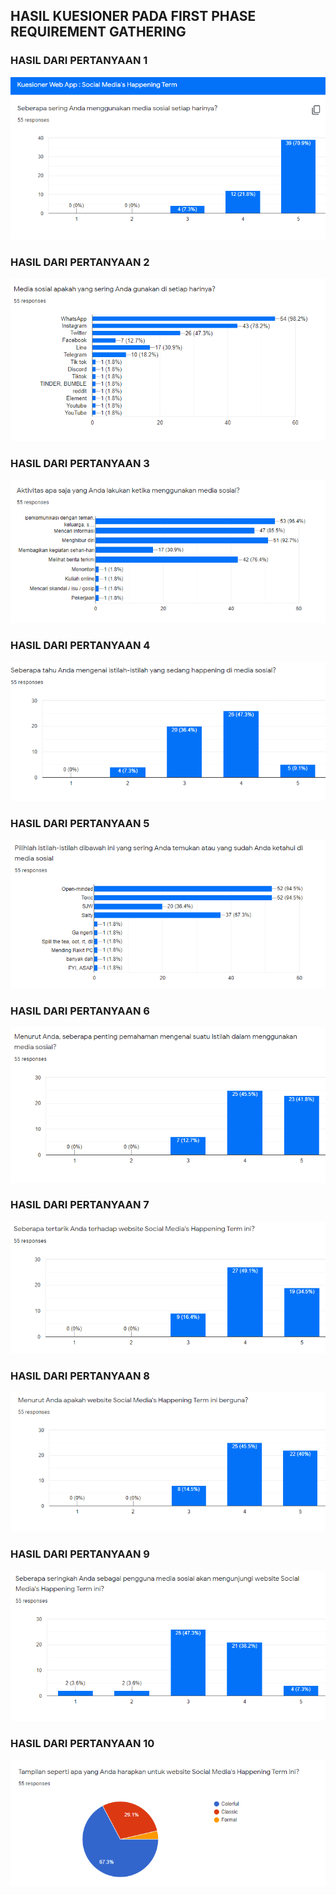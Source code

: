 ## HASIL KUESIONER PADA FIRST PHASE REQUIREMENT GATHERING
### HASIL DARI PERTANYAAN 1
<img src="1.png">

### HASIL DARI PERTANYAAN 2
<img src="2.png">

### HASIL DARI PERTANYAAN 3
<img src="3.png">

### HASIL DARI PERTANYAAN 4
<img src="4.png">

### HASIL DARI PERTANYAAN 5 
<img src="5.png">

### HASIL DARI PERTANYAAN 6
<img src="6.png">

### HASIL DARI PERTANYAAN 7
<img src="7.png">

### HASIL DARI PERTANYAAN 8
<img src="8.png">

### HASIL DARI PERTANYAAN 9
<img src="9.png">

### HASIL DARI PERTANYAAN 10
<img src="10.png">

